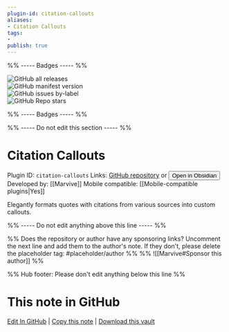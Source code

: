 ```yaml
---
plugin-id: citation-callouts
aliases:
- Citation Callouts
tags: 
- 
publish: true
---
```


%% ----- Badges ----- %%

![GitHub all releases](https://img.shields.io/github/downloads/Marvive/Citation-Callouts/total?color=573E7A&logo=github&style=for-the-badge)   
![GitHub manifest version](https://img.shields.io/github/manifest-json/v/Marvive/Citation-Callouts?color=573E7A&logo=github&style=for-the-badge)   
![GitHub issues by-label](https://img.shields.io/github/issues/Marvive/Citation-Callouts/help%20wanted?color=573E7A&logo=github&style=for-the-badge)   
![GitHub Repo stars](https://img.shields.io/github/stars/Marvive/Citation-Callouts?color=573E7A&logo=github&style=for-the-badge)

%% ----- Badges ----- %%

%% ----- Do not edit this section ----- %%

# Citation Callouts

Plugin ID: `citation-callouts`
Links: [GitHub repository](https://github.com/Marvive/Citation-Callouts) or [<button id=HH>Open in Obsidian</button>](obsidian://show-plugin?id=citation-callouts)
Developed by: [[Marvive]]
Mobile compatible: [[Mobile-compatible plugins|Yes]]

Elegantly formats quotes with citations from various sources into custom callouts.

%% ----- Do not edit anything above this line ----- %% 

%% Does the repository or author have any sponsoring links? Uncomment the next line and add them to the author's note. If they don't, please delete the placeholder tag: #placeholder/author %%
%% ![[Marvive#Sponsor this author]] %%

%% Hub footer: Please don't edit anything below this line %%

# This note in GitHub

<span class="git-footer">[Edit In GitHub](https://github.dev/obsidian-community/obsidian-hub/blob/main/02%20-%20Community%20Expansions/02.05%20All%20Community%20Expansions/Plugins/citation-callouts.md "git-hub-edit-note") | [Copy this note](https://raw.githubusercontent.com/obsidian-community/obsidian-hub/main/02%20-%20Community%20Expansions/02.05%20All%20Community%20Expansions/Plugins/citation-callouts.md "git-hub-copy-note") | [Download this vault](https://github.com/obsidian-community/obsidian-hub/archive/refs/heads/main.zip "git-hub-download-vault") </span>

